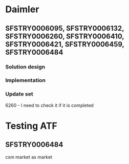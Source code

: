 # Daimler

## SFSTRY0006095, SFSTRY0006132, SFSTRY0006260, SFSTRY0006410, SFSTRY0006421, SFSTRY0006459, SFSTRY0006484

### Solution design

### Implementation

### Update set


6260 - I need to check it if it is completed



# Testing ATF
## SFSTRY0006484

csm market as market